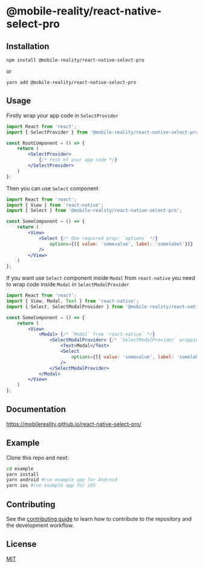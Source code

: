# @mobile-reality/react-native-select-pro

## Installation
```
npm install @mobile-reality/react-native-select-pro
```
or
```
yarn add @mobile-reality/react-native-select-pro
```

## Usage

Firstly wrap your app code in `SelectProvider`

```jsx
import React from 'react';
import { SelectProvider } from '@mobile-reality/react-native-select-pro';

const RootComponent = () => {
    return (
        <SelectProvider>
            {/* rest of your app code */}
        </SelectProvider>
    )
};
```

Then you can use `Select` component

```jsx
import React from 'react';
import { View } from 'react-native';
import { Select } from '@mobile-reality/react-native-select-pro';

const SomeComponent = () => {
    return (
        <View>
            <Select {/* One required prop: `options` */}
                options={[{ value: 'somevalue', label: 'somelabel'}]} 
            />
        </View>
    )
};
```

If you want use `Select` component inside `Modal` from `react-native` you need to wrap code inside `Modal` in `SelectModalProvider`

```jsx
import React from 'react';
import { View, Modal, Text } from 'react-native';
import { Select, SelectModalProvider } from '@mobile-reality/react-native-select-pro';

const SomeComponent = () => {
    return (
        <View>
            <Modal> {/* `Modal` from `react-native` */}
                <SelectModalProvider> {/* `SelectModalProvider` wrapping code inside `Modal` */}
                    <Text>Modal</Text>
                    <Select
                        options={[{ value: 'somevalue', label: 'somelabel' }]}
                    />
                </SelectModalProvider>
            </Modal>
        </View>
    )
};
```

## Documentation
https://mobilereality.github.io/react-native-select-pro/

## Example
Clone this repo and next:
```sh
cd example
yarn install
yarn android #run example app for Android
yarn ios #run example app for iOS
```

## Contributing

See the [contributing guide](CONTRIBUTING.md) to learn how to contribute to the repository and the development workflow.

## License

[MIT](LICENSE.md)
